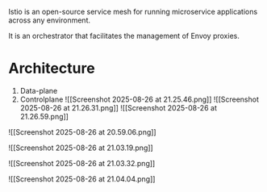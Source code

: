 
Istio is an open-source service mesh for running microservice applications across any environment.

It is an orchestrator that facilitates the management of Envoy proxies.

# Architecture

1. Data-plane
2. Controlplane
![[Screenshot 2025-08-26 at 21.25.46.png]]
![[Screenshot 2025-08-26 at 21.26.31.png]]
![[Screenshot 2025-08-26 at 21.26.59.png]]


![[Screenshot 2025-08-26 at 20.59.06.png]]

![[Screenshot 2025-08-26 at 21.03.19.png]]

![[Screenshot 2025-08-26 at 21.03.32.png]]

![[Screenshot 2025-08-26 at 21.04.04.png]]